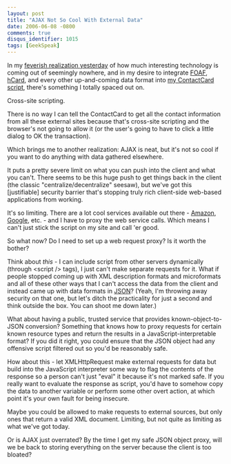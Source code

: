 ```yaml
---
layout: post
title: "AJAX Not So Cool With External Data"
date: 2006-06-08 -0800
comments: true
disqus_identifier: 1015
tags: [GeekSpeak]
---
```

In my [feverish realization
yesterday](/archive/2006/06/07/contact-information-foaf-microformats-and-microtemplates.aspx)
of how much interesting technology is coming out of seemingly nowhere,
and in my desire to integrate [FOAF](http://www.foaf-project.org/),
[hCard](http://microformats.org/wiki/hcard), and every other
up-and-coming data format into [my ContactCard
script](/archive/2006/06/06/contactcard---dhtml-contact-information.aspx),
there's something I totally spaced out on.
 
 Cross-site scripting.
 
 There is no way I can tell the ContactCard to get all the contact
information from all these external sites because that's cross-site
scripting and the browser's not going to allow it (or the user's going
to have to click a little dialog to OK the transaction).
 
 Which brings me to another realization: AJAX is neat, but it's not so
cool if you want to do anything with data gathered elsewhere.
 
 It puts a pretty severe limit on what you can push into the client and
what you can't. There seems to be this huge push to get things back in
the client (the classic "centralize/decentralize" seesaw), but we've got
this [justifiable] security barrier that's stopping truly rich
client-side web-based applications from working.
 
 It's so limiting. There are a lot cool services available out there -
[Amazon](http://aws.amazon.com),
[Google](http://code.google.com/apis.html), etc. - and I have to proxy
the web service calls. Which means I can't just stick the script on my
site and call 'er good.
 
 So what now? Do I need to set up a web request proxy? Is it worth the
bother?
 
 Think about *this* - I can include script from other servers
dynamically (through \<script /\> tags), I just can't make separate
requests for it. What if people stopped coming up with XML description
formats and microformats and all of these other ways that I can't access
the data from the client and instead came up with data formats in
[JSON](http://json.org/)? (Yeah, I'm throwing away security on that one,
but let's ditch the practicality for just a second and think outside the
box. You can shoot me down later.)
 
 What about having a public, trusted service that provides
known-object-to-JSON conversion? Something that knows how to proxy
requests for certain known resource types and return the results in a
JavaScript-interpretable format? If you did it right, you could ensure
that the JSON object had any offensive script filtered out so you'd be
reasonably safe.
 
 How about this - let XMLHttpRequest make external requests for data but
build into the JavaScript interpreter some way to flag the contents of
the response so a person can't just "eval" it because it's not marked
safe. If you really want to evaluate the response as script, you'd have
to somehow copy the data to another variable or perform some other overt
action, at which point it's your own fault for being insecure.
 
 Maybe you could be allowed to make requests to external sources, but
only ones that return a valid XML document. Limiting, but not quite as
limiting as what we've got today.
 
 Or is AJAX just overrated? By the time I get my safe JSON object proxy,
will we be back to storing everything on the server because the client
is too bloated?
